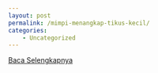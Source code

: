 ```yaml
---
layout: post
permalink: /mimpi-menangkap-tikus-kecil/
categories:
    - Uncategorized
---
```


[Baca Selengkapnya](/01)